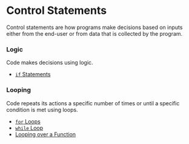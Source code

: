 # Control Statements

Control statements are how programs make decisions based on inputs either from the end-user or from data that is collected by the program.

### Logic

Code makes decisions using logic.

- [`if` Statements](./if_statements.md)

### Looping

Code repeats its actions a specific number of times or until a specific condition is met using loops.

- [`for` Loops](./for_loops.md)
- [`while` Loop](./while_loops.md)
- [Looping over a Function](./looping_over_a_function.md)

```python

```
